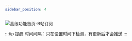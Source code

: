 ```yaml
---
sidebar_position: 4
---
```

![高级功能首页-B站订阅](/img/doc/高级功能/高级首页/B站订阅.png)

:::tip 提醒
时间间隔：只在设置时间下检测，有更新后才会推送
:::